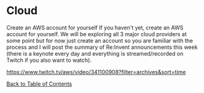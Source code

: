 # Cloud

Create an AWS account for yourself
If you haven't yet, create an AWS account for yourself. We will be exploring all 3 major cloud providers at some point but
for now just create an account so you are familiar with the process and I will post the summary of Re:Invent announcements
this week (there is a keynote every day and everything is streamed/recorded on Twitch if you also want to watch).

https://www.twitch.tv/aws/video/341100908?filter=archives&sort=time

[Back to Table of Contents](https://github.com/Pomona-ITS/DailyChallenges/blob/main/README.md)
